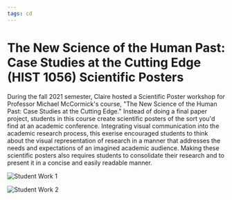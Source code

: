 ```yaml
---
tags: cd
---
```

# **The New Science of the Human Past: Case Studies at the Cutting Edge (HIST 1056) Scientific Posters**
During the fall 2021 semester, Claire hosted a Scientific Poster workshop for Professor Michael McCormick's course, "The New Science of the Human Past: Case Studies at the Cutting Edge." Instead of doing a final paper project, students in this course create scientific posters of the sort you'd find at an academic conference. Integrating visual communication into the academic research process, this exerise encouraged students to think about the visual representation of research in a manner that addresses the needs and expectations of an imagined academic audience. Making these scientific posters also requires students to consolidate their research and to present it in a concise and easily readable manner.

![Student Work 1](https://files.slack.com/files-pri/T0HTW3H0V-F02M3PTH7L5/img_8327.jpeg?pub_secret=fb1d82635a)

![Student Work 2](https://files.slack.com/files-pri/T0HTW3H0V-F02M3PTV7B7/img_8330.jpeg?pub_secret=92782568ae)